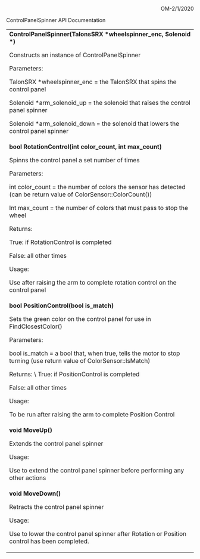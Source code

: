 <!----- Conversion time: 0.618 seconds.


Using this Markdown file:

1. Cut and paste this output into your source file.
2. See the notes and action items below regarding this conversion run.
3. Check the rendered output (headings, lists, code blocks, tables) for proper
   formatting and use a linkchecker before you publish this page.

Conversion notes:

* Docs to Markdown version 1.0β17
* Sun Feb 02 2020 14:50:06 GMT-0800 (PST)
* Source doc: https://docs.google.com/a/student.csd509j.net/open?id=1bl4N3uzBjg6SnT832_isoycYeR3pWwmU9EDqIrxAhFg
----->


<p style="text-align: right">
OM-2/1/2020</p>


ControlPanelSpinner API Documentation


<table>
  <tr>
   <td><strong>ControlPanelSpinner(TalonsSRX *wheelspinner_enc, Solenoid *)</strong>
<p>
Constructs an instance of ControlPanelSpinner
<p>
Parameters:
<p>
TalonSRX *wheelspinner_enc = the TalonSRX that spins the control panel
<p>
Solenoid *arm_solenoid_up =  the solenoid that raises the control panel spinner
<p>
Solenoid *arm_solenoid_down = the solenoid that lowers the control panel spinner
   </td>
  </tr>
  <tr>
   <td><strong>bool RotationControl(int color_count, int max_count)</strong>
<p>
Spinns the control panel a set number of times
<p>
Parameters:
<p>
int color_count = the number of colors the sensor has detected (can be return value of ColorSensor::ColorCount())
<p>
Int max_count = the number of colors that must pass to stop the wheel
<p>
Returns:
<p>
True: if RotationControl is completed
<p>
False: all other times
<p>
Usage:
<p>
Use after raising the arm to complete rotation control on the control panel
   </td>
  </tr>
  <tr>
   <td><strong>bool PositionControl(bool is_match)</strong>
<p>
Sets the green color on the control panel for use in FindClosestColor()
<p>
Parameters:
<p>
bool is_match = a bool that, when true, tells the motor to stop turning (use return value of ColorSensor::IsMatch)
<p>
Returns: \
True: if PositionControl is completed
<p>
False: all other times
<p>
Usage:
<p>
To be run after raising the arm to complete Position Control
   </td>
  </tr>
  <tr>
   <td><strong>void MoveUp()</strong>
<p>
Extends the control panel spinner
<p>
Usage:
<p>
Use to extend the control panel spinner before performing any other actions
   </td>
  </tr>
  <tr>
   <td><strong>void MoveDown()</strong>
<p>
Retracts the control panel spinner
<p>
Usage:
<p>
Use to lower the control panel spinner after Rotation or Position control has been completed.
   </td>
  </tr>
</table>



<!-- Docs to Markdown version 1.0β17 -->

